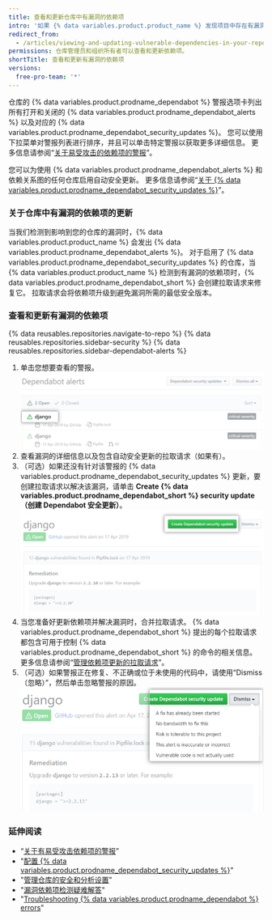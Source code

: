 ```yaml
---
title: 查看和更新仓库中有漏洞的依赖项
intro: '如果 {% data variables.product.product_name %} 发现项目中存在有漏洞的依赖项，您可以在仓库的 Dependabot 警报选项卡中查看它们。 然后，您可以更新项目以解决或忽略漏洞。'
redirect_from:
  - /articles/viewing-and-updating-vulnerable-dependencies-in-your-repository
permissions: 仓库管理员和组织所有者可以查看和更新依赖项。
shortTitle: 查看和更新有漏洞的依赖项
versions:
  free-pro-team: '*'
---
```


仓库的 {% data variables.product.prodname_dependabot %} 警报选项卡列出所有打开和关闭的 {% data variables.product.prodname_dependabot_alerts %} 以及对应的 {% data variables.product.prodname_dependabot_security_updates %}。 您可以使用下拉菜单对警报列表进行排序，并且可以单击特定警报以获取更多详细信息。 更多信息请参阅“[关于易受攻击的依赖项的警报](/github/managing-security-vulnerabilities/about-alerts-for-vulnerable-dependencies)”。

您可以为使用 {% data variables.product.prodname_dependabot_alerts %} 和依赖关系图的任何仓库启用自动安全更新。 更多信息请参阅“[关于 {% data variables.product.prodname_dependabot_security_updates %}](/github/managing-security-vulnerabilities/about-github-dependabot-security-updates)”。

### 关于仓库中有漏洞的依赖项的更新

当我们检测到影响到您的仓库的漏洞时，{% data variables.product.product_name %} 会发出 {% data variables.product.prodname_dependabot_alerts %}。 对于启用了 {% data variables.product.prodname_dependabot_security_updates %} 的仓库，当 {% data variables.product.product_name %} 检测到有漏洞的依赖项时，{% data variables.product.prodname_dependabot_short %} 会创建拉取请求来修复它。 拉取请求会将依赖项升级到避免漏洞所需的最低安全版本。

### 查看和更新有漏洞的依赖项

{% data reusables.repositories.navigate-to-repo %}
{% data reusables.repositories.sidebar-security %}
{% data reusables.repositories.sidebar-dependabot-alerts %}
1. 单击您想要查看的警报。 ![在警报列表中选择的警报](/assets/images/help/graphs/click-alert-in-alerts-list.png)
1. 查看漏洞的详细信息以及包含自动安全更新的拉取请求（如果有）。
1. （可选）如果还没有针对该警报的 {% data variables.product.prodname_dependabot_security_updates %} 更新，要创建拉取请求以解决该漏洞，请单击 **Create {% data variables.product.prodname_dependabot_short %} security update（创建 Dependabot 安全更新）**。 ![创建 {% data variables.product.prodname_dependabot_short %} 安全更新按钮](/assets/images/help/repository/create-dependabot-security-update-button.png)
1. 当您准备好更新依赖项并解决漏洞时，合并拉取请求。 {% data variables.product.prodname_dependabot_short %} 提出的每个拉取请求都包含可用于控制 {% data variables.product.prodname_dependabot_short %} 的命令的相关信息。 更多信息请参阅“[管理依赖项更新的拉取请求](/github/administering-a-repository/managing-pull-requests-for-dependency-updates#managing-github-dependabot-pull-requests-with-comment-commands)”。
1. （可选）如果警报正在修复、不正确或位于未使用的代码中，请使用“Dismiss（忽略）”，然后单击忽略警报的原因。 ![选择通过 "Dismiss（忽略）"下拉菜单忽略警报的原因](/assets/images/help/repository/dependabot-alert-dismiss-drop-down.png)

### 延伸阅读

- “[关于有易受攻击依赖项的警报](/github/managing-security-vulnerabilities/about-alerts-for-vulnerable-dependencies)”
- "[配置 {% data variables.product.prodname_dependabot_security_updates %}](/github/managing-security-vulnerabilities/configuring-github-dependabot-security-updates)"
- "[管理仓库的安全和分析设置](/github/administering-a-repository/managing-security-and-analysis-settings-for-your-repository)"
- "[漏洞依赖项检测疑难解答](/github/managing-security-vulnerabilities/troubleshooting-the-detection-of-vulnerable-dependencies)"
- "[Troubleshooting {% data variables.product.prodname_dependabot %} errors](/github/managing-security-vulnerabilities/troubleshooting-github-dependabot-errors)"
